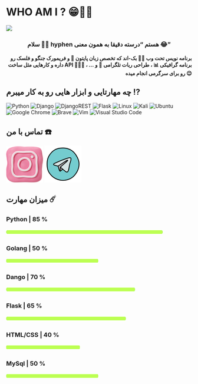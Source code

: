 # WHO AM I ? 😁👌🏾

<img src="https://user-images.githubusercontent.com/121772058/235020041-b5e18f91-db32-4539-a316-e7774dad4436.svg">

<h3 align="center">سلام 🤲🏽 hyphen هستم “درسته دقیقا به همون معنی 😂”</h3>
<h4 align="right"> برنامه نویس تحت وب 👨‍💻 بک-اند که تخصص زبان پایتون 🐍 و فریمورک جنگو و فلسک رو داره و کارهایی مثل ساخت API 🙇🏻‍♂️ ، برنامه گرافیکی 📊 ، طراحی ربات تلگرامی 🤖 و … رو برای سرگرمی انجام میده 😉 </h4>

## چه مهارتایی و ابزار هایی رو به کار میبرم ⁉️
![Python](https://img.shields.io/badge/python-3670A0?style=for-the-badge&logo=python&logoColor=ffdd54) ![Django](https://img.shields.io/badge/django-%23092E20.svg?style=for-the-badge&logo=django&logoColor=white) ![DjangoREST](https://img.shields.io/badge/DJANGO-REST-ff1709?style=for-the-badge&logo=django&logoColor=white&color=ff1709&labelColor=gray) ![Flask](https://img.shields.io/badge/flask-%23000.svg?style=for-the-badge&logo=flask&logoColor=white) ![Linux](https://img.shields.io/badge/Linux-FCC624?style=for-the-badge&logo=linux&logoColor=black) ![Kali](https://img.shields.io/badge/Kali-268BEE?style=for-the-badge&logo=kalilinux&logoColor=white) ![Ubuntu](https://img.shields.io/badge/Ubuntu-E95420?style=for-the-badge&logo=ubuntu&logoColor=white) ![Google Chrome](https://img.shields.io/badge/Google%20Chrome-4285F4?style=for-the-badge&logo=GoogleChrome&logoColor=white) ![Brave](https://img.shields.io/badge/Brave-FB542B?style=for-the-badge&logo=Brave&logoColor=white) ![Vim](https://img.shields.io/badge/VIM-%2311AB00.svg?style=for-the-badge&logo=vim&logoColor=white) ![Visual Studio Code](https://img.shields.io/badge/Visual%20Studio%20Code-0078d7.svg?style=for-the-badge&logo=visual-studio-code&logoColor=white)

## تماس با من ☎️
<a href="https://www.instagram.com/itskaptain"><img src="https://github.com/nothyphen/nothyphen/blob/main/imges/icons8-instagram-100.png?raw=true"></a>
<a href="https://t.me/badkaptain"><img src="https://github.com/nothyphen/nothyphen/blob/main/imges/icons8-telegram-100.png?raw=true"></a>

## میزان مهارت ☄️
<h3 aligh="left"> Python | 85 %</h3> <img src="https://github.com/nothyphen/nothyphen/blob/main/imges/bar.png?raw=true" height="16px" width="425px">

<h3 aligh="left"> Golang | 50 %</h3> <img src="https://github.com/nothyphen/nothyphen/blob/main/imges/bar.png?raw=true" height="16px" width="250px">

<h3 aligh="left"> Dango | 70 %</h3> <img src="https://github.com/nothyphen/nothyphen/blob/main/imges/bar.png?raw=true" height="16px" width="350px">

<h3 aligh="left"> Flask | 65 %</h3> <img src="https://github.com/nothyphen/nothyphen/blob/main/imges/bar.png?raw=true" height="16px" width="325px">

<h3 aligh="left"> HTML/CSS | 40 %</h3> <img src="https://github.com/nothyphen/nothyphen/blob/main/imges/bar.png?raw=true" height="16px" width="200px">

<h3 aligh="left"> MySql | 50 %</h3> <img src="https://github.com/nothyphen/nothyphen/blob/main/imges/bar.png?raw=true" height="16px" width="250px">
